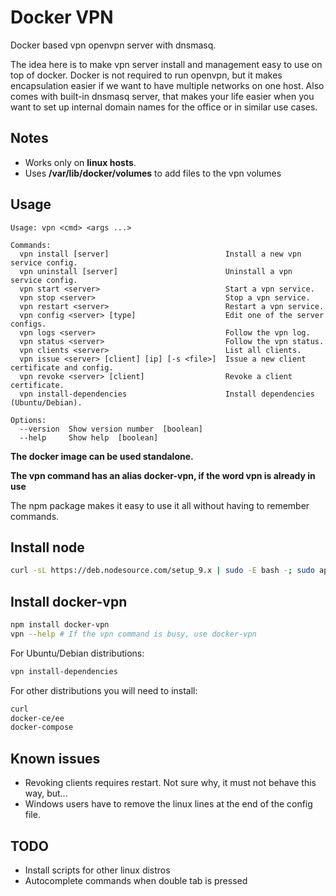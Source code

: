 # Docker VPN

Docker based vpn openvpn server with dnsmasq.

The idea here is to make vpn server install and management easy to use on top of docker.
Docker is not required to run openvpn, but it makes encapsulation easier if we want to have multiple networks on one host.
Also comes with built-in dnsmasq server, that makes your life easier when you want to set up internal domain names for the office or in similar use cases.

## Notes

* Works only on **linux hosts**.
* Uses **/var/lib/docker/volumes** to add files to the vpn volumes

## Usage

```
Usage: vpn <cmd> <args ...>

Commands:
  vpn install [server]                          Install a new vpn service config.
  vpn uninstall [server]                        Uninstall a vpn service config.
  vpn start <server>                            Start a vpn service.
  vpn stop <server>                             Stop a vpn service.
  vpn restart <server>                          Restart a vpn service.
  vpn config <server> [type]                    Edit one of the server configs.
  vpn logs <server>                             Follow the vpn log.
  vpn status <server>                           Follow the vpn status.
  vpn clients <server>                          List all clients.
  vpn issue <server> [client] [ip] [-s <file>]  Issue a new client certificate and config.
  vpn revoke <server> [client]                  Revoke a client certificate.
  vpn install-dependencies                      Install dependencies (Ubuntu/Debian).

Options:
  --version  Show version number  [boolean]
  --help     Show help  [boolean]
```

**The docker image can be used standalone.**

**The vpn command has an alias docker-vpn, if the word vpn is already in use**

The npm package makes it easy to use it all without having to remember commands.

## Install node

```bash
curl -sL https://deb.nodesource.com/setup_9.x | sudo -E bash -; sudo apt-get install -y nodejs
```

## Install docker-vpn

```bash
npm install docker-vpn
vpn --help # If the vpn command is busy, use docker-vpn
```

For Ubuntu/Debian distributions:

```bash
vpn install-dependencies
```

For other distributions you will need to install:

```bash
curl
docker-ce/ee
docker-compose
```

## Known issues

* Revoking clients requires restart. Not sure why, it must not behave this way, but...
* Windows users have to remove the linux lines at the end of the config file.

## TODO

* Install scripts for other linux distros
* Autocomplete commands when double tab is pressed

